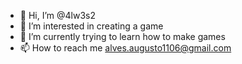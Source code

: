 - 👋 Hi, I’m @4lw3s2
- 👀 I’m interested in creating a game
- 🌱 I’m currently trying to learn how to make games
- 📫 How to reach me alves.augusto1106@gmail.com


<!---
4lw3s2/4lw3s2 is a ✨ special ✨ repository because its `README.md` (this file) appears on your GitHub profile.
You can click the Preview link to take a look at your changes.
--->
